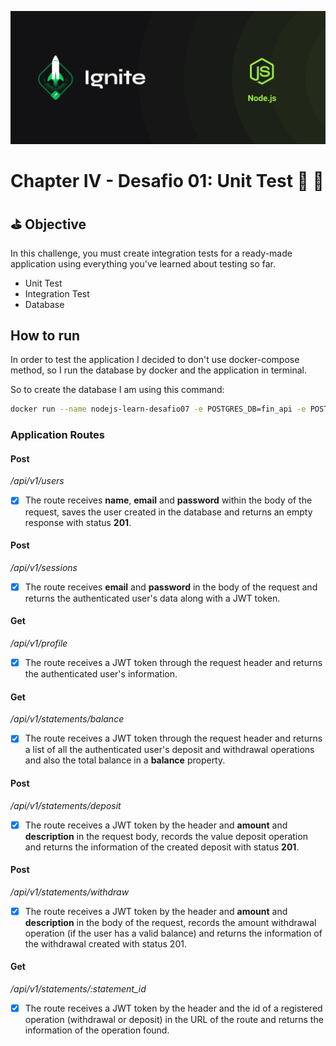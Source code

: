 ![ignite image](.github/cover-node.js.png)

#  Chapter IV - Desafio 01: Unit Test :rocket: :purple_heart:

## :golf: Objective

In this challenge, you must create integration tests for a ready-made application using everything you've learned about testing so far.

- Unit Test
- Integration Test
- Database


## How to run

In order to test the application I decided to don't use docker-compose method, so I run the database by docker and the application in terminal.

So to create the database I am using this command:

```sh
docker run --name nodejs-learn-desafio07 -e POSTGRES_DB=fin_api -e POSTGRES_PASSWORD=docker -e POSTGRES_USER=postgres -p 5432:5432 -d postgres
```

### Application Routes

#### Post
_/api/v1/users_
- [x] The route receives **name**, **email** and **password** within the body of the request, saves the user created in the database and returns an empty response with status **201**.

#### Post
_/api/v1/sessions_

- [x] The route receives **email** and **password** in the body of the request and returns the authenticated user's data along with a JWT token.

#### Get
_/api/v1/profile_

- [x] The route receives a JWT token through the request header and returns the authenticated user's information.

#### Get
_/api/v1/statements/balance_

- [x] The route receives a JWT token through the request header and returns a list of all the authenticated user's deposit and withdrawal operations and also the total balance in a **balance** property.

#### Post
_/api/v1/statements/deposit_

- [x] The route receives a JWT token by the header and **amount** and **description** in the request body, records the value deposit operation and returns the information of the created deposit with status **201**.

#### Post
_/api/v1/statements/withdraw_

- [x] The route receives a JWT token by the header and **amount** and **description** in the body of the request, records the amount withdrawal operation (if the user has a valid balance) and returns the information of the withdrawal created with status 201.

#### Get
_/api/v1/statements/:statement_id_

- [x] The route receives a JWT token by the header and the id of a registered operation (withdrawal or deposit) in the URL of the route and returns the information of the operation found.
